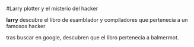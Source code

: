 #Larry plotter y el misterio del hacker

**larry** descubre el libro de esamblador y compiladores que pertenecia a un famosos hacker

tras buscar en google, descubren que el libro pertenecia a balmermot.
